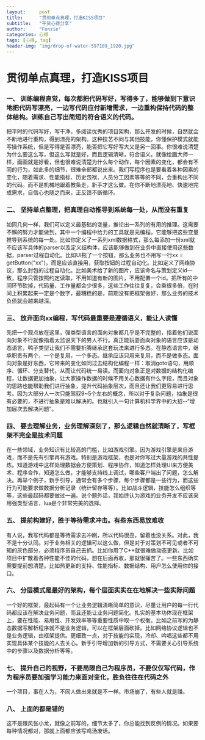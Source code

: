 ```yaml
---
layout:     post
title:      "贯彻单点真理，打造KISS项目"
subtitle:   "干货心得分享"
author:     "Fonzie"
categories: 心得
tags: [心得, tag]
header-img: "img/drop-of-water-597109_1920.jpg"
---
```


# 贯彻单点真理，打造KISS项目

### 一、 训练编程直觉，每次都把代码写好，写得多了，能够做到下意识地把代码写漂亮，一边写代码应付新增需求，一边重构保持代码的整体结构。训练自己写出简短的符合语义的代码。


把平时的代码写好，写干净，多阅读优秀的项目架构，那么开发的时候，自然就会不断地进行重构，得到漂亮的架构。这种技艺不同与其他技能，你懂保护模式就能写操作系统，但是写得是否漂亮，能否把它写好写大又是另一回事。你很难说清楚为什么要这么写，但这么写就是好，而且逻辑清晰，符合语义。就像绘画大师一样，画画就是好看，但也很难说清楚为什么每个动作，每个因素的变化，都会有不同的行为，如此多的细节，很难全部都说出来。我们写程序也是要看着各种因素的变化，随着需求、性能指标、历史包袱、人员分工因素等等的不同，会重构出不同的代码。而不是机械地跟着教条走，新手才这么做。在你不断地漂亮地、快速地完成需求，自信心也随之而来，正反馈不断循环。


### 二、 坚持单点整理，把真理自动推导到系统每一处，从而没有重复

如同几何一样，我们可以定义最基础的变量，推论出一系列的有用的推理。这需要不懈的努力才能做到，其中一个编程中给力的工具就是元编程。它能够把这些变量推导到系统的每一处。比如你定义了一系列xml数据格式，那么每添加一份xml就不应该写具体的parser以及定义结构体，应该能够做到在业务中直接使用这些数据，parser过程自动化。比如UI拖了一个按钮，那么业务也不用写一行xx = getButton("xx")，而是应该直接用，获取按钮的过程自动化。比如定义了网络协议，那么封包的过程自动化。比如美术给了新的图片，应该命名与策划定义id一致，程序只管按照约定读取，不用知道有新的图片，不用配置一个id。把所有的中间环节砍掉，代码量、工作量都会少很多，这些工作往往复复，会乘很多倍，在时间上积累起来一定是个数字，最糟糕的是，前期没有把框架做好，那么业务的技术负债就会越来越深。

### 三、 放弃面向xx编程，写代码最重要是遵循语义，能让人读懂

先把一个观点放在这里，强类型语言的面向对象都几乎是不完整的，指着他们说面向对象不行就像指着太监说天下的男人不行。真正能玩耍面向对象的语言应该是动态语言，鸭子类型让我们不需要折腾继承这套玩法来进行多态。在静态语言中，继承职责有两个，一个是复用，一个多态。继承应该只用来复用，而不是做多态。面向对象是好东西，它带来的变化如同过去结构化编程一样：取消goto语句，用顺序、循环、分支替代，从而让代码统一易读。而面向对象正是对数据的结构化编程，让数据更加抽象，让大家操作数据的时候不用关心数据有什么字段，而且对象的思路也能帮助我们进行抽象，提升代码抽象层次，而且还让我们更容易进行思考。因为大部分人一次只能驾驭9~5个左右的概念，所以对于复杂问题，抽象是很有必要的，不进行抽象是难以解决的。也就引入一句计算机科学界中的大招--“增加层次去解决问题”。

### 四、 要去理解业务，业务理解深刻了，那么逻辑自然就清晰了，写框架不完全是技术问题

在一些领域，业务知识有比较高的门槛，比如游戏引擎。因为游戏引擎是来自游戏，而不是先有引擎再有游戏。特别是游戏框架，也是对你写过大量游戏的共性提炼。知道游戏中这样处理数据会方便策划、程序协作，知道怎样处理UI来方便美术、程序合作，知道怎么做，才能够支持线上调试，哪些客户端出了问题，怎么解决。再举个例子，新手引导，通常会有多个步骤，每个步骤都是一些行为，而这些行为可能要求做数据分析记录（统计留存等等）。比如战斗逻辑，技能怎么组织等等，这些最起码都要做过一遍。说个题外话，我始终认为游戏的业务开发不应该采用强类型语言，lua是个非常完美的选择。

### 五、 提前构建好，胜于等待需求冲击。有些东西易放难收

有人说，我写代码都是等待需求去冲刷，所以代码很丑，留着也没关系。对此，我不是十分认同。对于业务相关的逻辑可以这么做，但是对于对策划不可见或者不可知的灰色部分，必须程序员自己去抓。比如你用了C++就很难做动态更新。比如项目中扩散着各种性能不佳的代码，想在后面再收，那就很痛苦了。一些东西确实需要提前想清楚。比如热更新的支持、性能指标、数据结构、用户怎么使用你的接口。

### 六、 分层模式是最好的架构，每个层面实实在在地解决一些实际问题

一个好的框架，最起码有一个让业务逻辑清晰简单的意识，尽量让用户的每一行代码都应该在解决业务问题，而且还能让业务问题简化。扎实的基本功体现在框架上，要在性能、易用性、开发效率等等重要性质中取一个权衡。比如之前写的为静态数据写解析程序就不是业务逻辑，可以在框架层面砍掉。比如网络协议逻辑也不是业务逻辑，由框架提供。更细致一点，对于技能的实现，冷却、吟唱这些都不用实现具体某个技能的人去关心。新手引导增加新的引导方式，不需要关心引导系统中的步骤以及数据分析等等。

### 七、 提升自己的视野，不要局限自己为程序员，不要仅仅写代码，作为程序员要加强学习能力来面对变化，胜负往往在代码之外

一个项目，事在人为，不同人做出来就是不一样。市场崩了，有些人就是赚。

### 八、 上面的都是错的

这不是跟风张小龙，就像之前写的，细节太多了，你总能找到反例的情况。如果要每种情况都对，那就上面都应该写鸡汤废话。